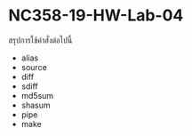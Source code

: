 # NC358-19-HW-Lab-04

สรุปการใช้คำสั่งต่อไปนี้
- alias
- source
- diff
- sdiff
- md5sum
- shasum
- pipe
- make
